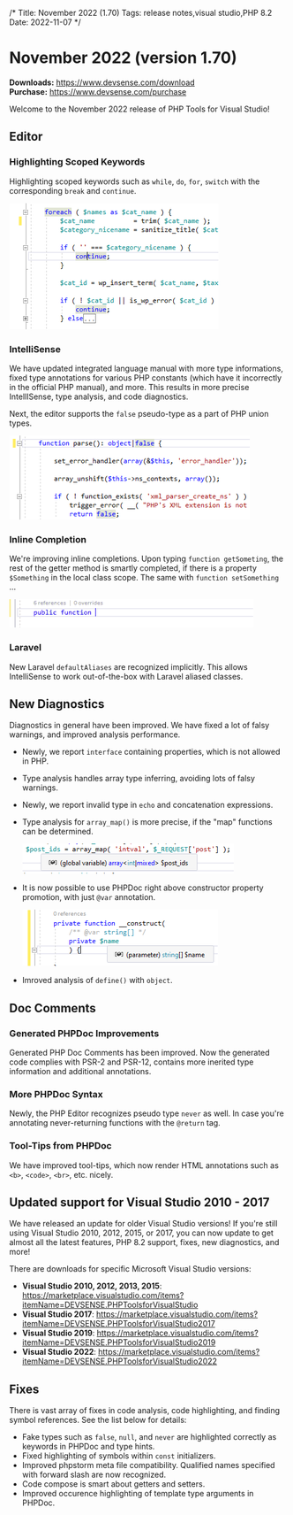 /*
Title: November 2022 (1.70)
Tags: release notes,visual studio,PHP 8.2
Date: 2022-11-07
*/

# November 2022 (version 1.70)

**Downloads:** https://www.devsense.com/download<br/>
**Purchase:** https://www.devsense.com/purchase

Welcome to the November 2022 release of PHP Tools for Visual Studio!

## Editor

### Highlighting Scoped Keywords

Highlighting scoped keywords such as `while`, `do`, `for`, `switch` with the corresponding `break` and `continue`.

![highlight scope keyword](imgs/highlight-scope.png)

### IntelliSense

We have updated integrated language manual with more type informations, fixed type annotations for various PHP constants (which have it incorrectly in the official PHP manual), and more. This results in more precise IntellISense, type analysis, and code diagnostics.

Next, the editor supports the `false` pseudo-type as a part of PHP union types.

![false keyword](imgs/false_keyword.png)

### Inline Completion

We're improving inline completions. Upon typing `function getSometing`, the rest of the getter method is smartly completed, if there is a property `$Something` in the local class scope. The same with `function setSomething` ...

![composelens property](imgs/vs-composelens-property.gif)

### Laravel

New Laravel `defaultAliases` are recognized implicitly. This allows IntelliSense to work out-of-the-box with Laravel aliased classes.

## New Diagnostics

Diagnostics in general have been improved. We have fixed a lot of falsy warnings, and improved analysis performance.

- Newly, we report `interface` containing properties, which is not allowed in PHP.
- Type analysis handles array type inferring, avoiding lots of falsy warnings.
- Newly, we report invalid type in `echo` and concatenation expressions.
- Type analysis for `array_map()` is more precise, if the "map" functions can be determined.

  ![array_map() type inferrence](imgs/array_map_type.png)

- It is now possible to use PHPDoc right above constructor property promotion, with just `@var` annotation.

  ![property promotion @var](imgs/ctor-property-phpdoc.png)
  
- Imroved analysis of `define()` with `object`.

## Doc Comments

### Generated PHPDoc Improvements

Generated PHP Doc Comments has been improved. Now the generated code complies with PSR-2 and PSR-12, contains more inerited type information and additional annotations.

### More PHPDoc Syntax

Newly, the PHP Editor recognizes pseudo type `never` as well. In case you're annotating never-returning functions with the `@return` tag.

### Tool-Tips from PHPDoc

We have improved tool-tips, which now render HTML annotations such as `<b>`, `<code>`, `<br>`, etc. nicely.

## Updated support for Visual Studio 2010 - 2017

We have released an update for older Visual Studio versions! If you're still using Visual Studio 2010, 2012, 2015, or 2017, you can now update to get almost all the latest features, PHP 8.2 support, fixes, new diagnostics, and more!

There are downloads for specific Microsoft Visual Studio versions:

- **Visual Studio 2010, 2012, 2013, 2015**: https://marketplace.visualstudio.com/items?itemName=DEVSENSE.PHPToolsforVisualStudio
- **Visual Studio 2017**: https://marketplace.visualstudio.com/items?itemName=DEVSENSE.PHPToolsforVisualStudio2017
- **Visual Studio 2019**: https://marketplace.visualstudio.com/items?itemName=DEVSENSE.PHPToolsforVisualStudio2019
- **Visual Studio 2022**: https://marketplace.visualstudio.com/items?itemName=DEVSENSE.PHPToolsforVisualStudio2022

## Fixes

There is vast array of fixes in code analysis, code highlighting, and finding symbol references. See the list below for details:

- Fake types such as `false`, `null`, and `never` are highlighted correctly as keywords in PHPDoc and type hints.
- Fixed highlighting of symbols within `const` initializers.
- Improved phpstorm meta file compatibility. Qualified names specified with forward slash are now recognized.
- Code compose is smart about getters and setters.
- Improved occurence highlighting of template type arguments in PHPDoc.
